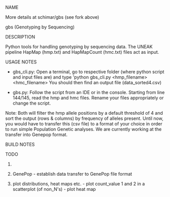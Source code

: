 NAME

More details at schimar/gbs (see fork above)

gbs (Genotyping by Sequencing)

DESCRIPTION

Python tools for handling genotyping by sequencing data. 
The UNEAK pipeline HapMap (hmp.txt) and HapMapCount (hmc.txt) files act as input. 


USAGE NOTES 

* gbs_cli.py: Open a terminal, go to respective folder (where python script and input files are)
              and type 'python gbs_cli.py <hmp_filename> <hmc_filename>
              You should then find an output file (data_sorted4.csv) 
        

* gbs.py: Follow the script from an IDE or in the console. Starting from line 144/145, read the hmp and hmc files. 
          Rename your files appropriately or change the script.  

Note: 
      Both will filter the hmp allele positions by a default threshold of 4 and sort the output 
      (rows & columns) by frequency of alleles present. Until now, you would have to transfer 
      this (csv file) to a format of your choice in order to run simple Population Genetic analyses. 
      We are currently working at the transfer into Genepop format. 

BUILD NOTES



TODO

1) 

2) GenePop
                      - establish data transfer to GenePop file format


3) plot distributions, heat maps etc.
                      - plot count_value 1 and 2 in a scatterplot (of non_N's)
                      - plot heat map
